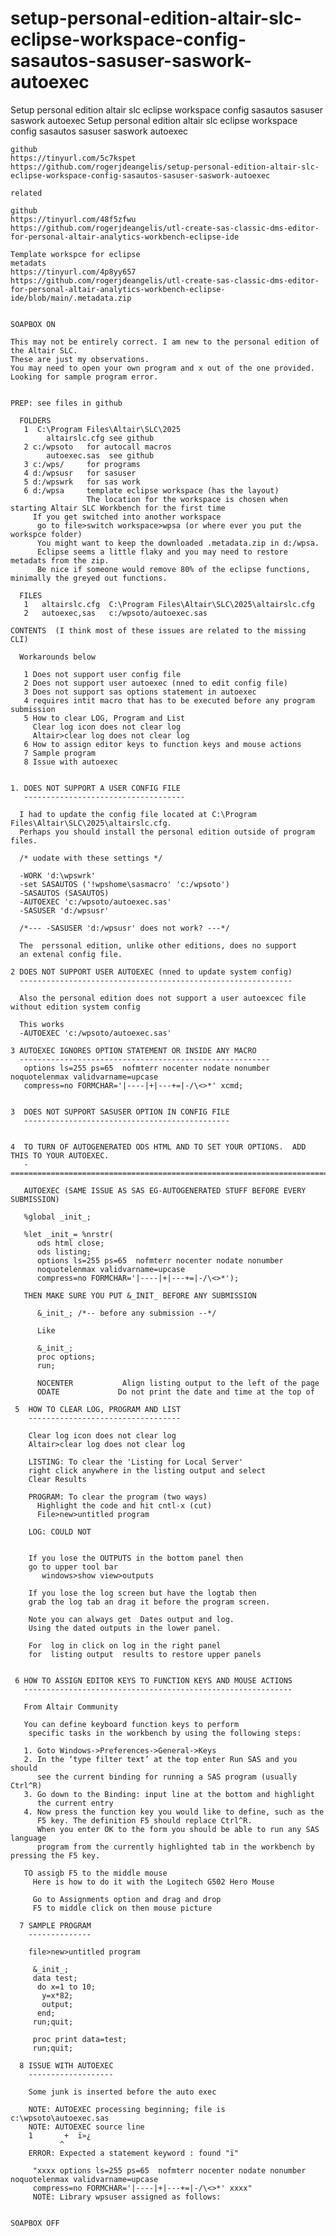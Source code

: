 # setup-personal-edition-altair-slc-eclipse-workspace-config-sasautos-sasuser-saswork-autoexec
Setup personal edition altair slc eclipse workspace config sasautos sasuser saswork autoexec
    Setup personal edition altair slc eclipse workspace config sasautos sasuser saswork autoexec

    github
    https://tinyurl.com/5c7kspet
    https://github.com/rogerjdeangelis/setup-personal-edition-altair-slc-eclipse-workspace-config-sasautos-sasuser-saswork-autoexec

    related

    github
    https://tinyurl.com/48f5zfwu
    https://github.com/rogerjdeangelis/utl-create-sas-classic-dms-editor-for-personal-altair-analytics-workbench-eclipse-ide

    Template workspce for eclipse
    metadats
    https://tinyurl.com/4p8yy657
    https://github.com/rogerjdeangelis/utl-create-sas-classic-dms-editor-for-personal-altair-analytics-workbench-eclipse-ide/blob/main/.metadata.zip


    SOAPBOX ON

    This may not be entirely correct. I am new to the personal edition of the Altair SLC.
    These are just my observations.
    You may need to open your own program and x out of the one provided. Looking for sample program error.


    PREP: see files in github

      FOLDERS
       1  C:\Program Files\Altair\SLC\2025
            altairslc.cfg see github
       2 c:/wpsoto   for autocall macros
            autoexec.sas  see github
       3 c:/wps/     for programs
       4 d:/wpsusr   for sasuser
       5 d:/wpswrk   for sas work
       6 d:/wpsa     template eclipse workspace (has the layout)
                     The location for the workspace is chosen when starting Altair SLC Workbench for the first time
         If you get switched into another workspace
          go to file>switch workspace>wpsa (or where ever you put the workspce folder)
          You might want to keep the downloaded .metadata.zip in d:/wpsa.
          Eclipse seems a little flaky and you may need to restore metadats from the zip.
          Be nice if someone would remove 80% of the eclipse functions, minimally the greyed out functions.

      FILES
       1   altairslc.cfg  C:\Program Files\Altair\SLC\2025\altairslc.cfg
       2   autoexec,sas   c:/wpsoto/autoexec.sas

    CONTENTS  (I think most of these issues are related to the missing CLI)

      Workarounds below

       1 Does not support user config file
       2 Does not support user autoexec (nned to edit config file)
       3 Does not support sas options statement in autoexec
       4 requires intit macro that has to be executed before any program submission
       5 How to clear LOG, Program and List
         Clear log icon does not clear log
         Altair>clear log does not clear log
       6 How to assign editor keys to function keys and mouse actions
       7 Sample program
       8 Issue with autoexec


    1. DOES NOT SUPPORT A USER CONFIG FILE
       ------------------------------------

      I had to update the config file located at C:\Program Files\Altair\SLC\2025\altairslc.cfg.
      Perhaps you should install the personal edition outside of program files.

      /* uodate with these settings */

      -WORK 'd:\wpswrk'
      -set SASAUTOS ('!wpshome\sasmacro' 'c:/wpsoto')
      -SASAUTOS (SASAUTOS)
      -AUTOEXEC 'c:/wpsoto/autoexec.sas'
      -SASUSER 'd:/wpsusr'

      /*--- -SASUSER 'd:/wpsusr' does not work? ---*/

      The  perssonal edition, unlike other editions, does no support
      an extenal config file.

    2 DOES NOT SUPPORT USER AUTOEXEC (nned to update system config)
      -------------------------------------------------------------

      Also the personal edition does not support a user autoexcec file without edition system config

      This works
      -AUTOEXEC 'c:/wpsoto/autoexec.sas'

    3 AUTOEXEC IGNORES OPTION STATEMENT OR INSIDE ANY MACRO
      --------------------------------------------------------
       options ls=255 ps=65  nofmterr nocenter nodate nonumber noquotelenmax validvarname=upcase
       compress=no FORMCHAR='|----|+|---+=|-/\<>*' xcmd;


    3  DOES NOT SUPPORT SASUSER OPTION IN CONFIG FILE
       ----------------------------------------------


    4  TO TURN OF AUTOGENERATED ODS HTML AND TO SET YOUR OPTIONS.  ADD THIS TO YOUR AUTOEXEC.
       -=====================================================================================

       AUTOEXEC (SAME ISSUE AS SAS EG-AUTOGENERATED STUFF BEFORE EVERY SUBMISSION)

       %global _init_;

       %let _init_= %nrstr(
          ods html close;
          ods listing;
          options ls=255 ps=65  nofmterr nocenter nodate nonumber
          noquotelenmax validvarname=upcase
          compress=no FORMCHAR='|----|+|---+=|-/\<>*');

       THEN MAKE SURE YOU PUT &_INIT_ BEFORE ANY SUBMISSION

          &_init_; /*-- before any submission --*/

          Like

          &_init_;
          proc options;
          run;

          NOCENTER           Align listing output to the left of the page
          ODATE             Do not print the date and time at the top of

     5  HOW TO CLEAR LOG, PROGRAM AND LIST
        ----------------------------------

        Clear log icon does not clear log
        Altair>clear log does not clear log

        LISTING: To clear the 'Listing for Local Server'
        right click anywhere in the listing output and select
        Clear Results

        PROGRAM: To clear the program (two ways)
          Highlight the code and hit cntl-x (cut)
          File>new>untitled program

        LOG: COULD NOT


        If you lose the OUTPUTS in the bottom panel then
        go to upper tool bar
           windows>show view>outputs

        If you lose the log screen but have the logtab then
        grab the log tab an drag it before the program screen.

        Note you can always get  Dates output and log.
        Using the dated outputs in the lower panel.

        For  log in click on log in the right panel
        for  listing output  results to restore upper panels


     6 HOW TO ASSIGN EDITOR KEYS TO FUNCTION KEYS AND MOUSE ACTIONS
       ------------------------------------------------------------

       From Altair Community

       You can define keyboard function keys to perform
        specific tasks in the workbench by using the following steps:

       1. Goto Windows->Preferences->General->Keys
       2. In the ‘type filter text’ at the top enter Run SAS and you should
          see the current binding for running a SAS program (usually Ctrl^R)
       3. Go down to the Binding: input line at the bottom and highlight
          the current entry
       4. Now press the function key you would like to define, such as the
          F5 key. The definition F5 should replace Ctrl^R.
          When you enter OK to the form you should be able to run any SAS language
          program from the currently highlighted tab in the workbench by pressing the F5 key.

       TO assigb F5 to the middle mouse
         Here is how to do it with the Logitech G502 Hero Mouse

         Go to Assignments option and drag and drop
         F5 to middle click on then mouse picture

      7 SAMPLE PROGRAM
        --------------

        file>new>untitled program

         &_init_;
         data test;
          do x=1 to 10;
           y=x*82;
           output;
          end;
         run;quit;

         proc print data=test;
         run;quit;

      8 ISSUE WITH AUTOEXEC
        -------------------

        Some junk is inserted before the auto exec

        NOTE: AUTOEXEC processing beginning; file is c:\wpsoto\autoexec.sas
        NOTE: AUTOEXEC source line
        1       +  ï»¿
               ^
        ERROR: Expected a statement keyword : found "ï"

         "xxxx options ls=255 ps=65  nofmterr nocenter nodate nonumber noquotelenmax validvarname=upcase
         compress=no FORMCHAR='|----|+|---+=|-/\<>*' xxxx"
         NOTE: Library wpsuser assigned as follows:


    SOAPBOX OFF
